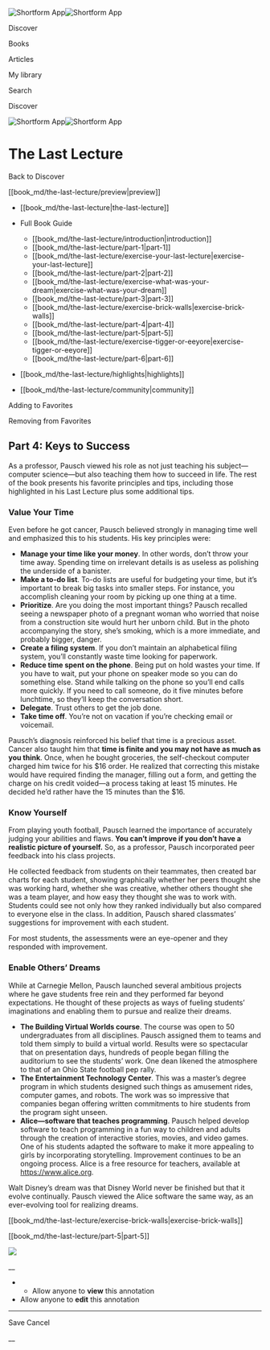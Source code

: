 ![Shortform App](/img/logo.36a2399e.svg)![Shortform App](/img/logo-dark.70c1b072.svg)

Discover

Books

Articles

My library

Search

Discover

![Shortform App](/img/logo.36a2399e.svg)![Shortform App](/img/logo-dark.70c1b072.svg)

# The Last Lecture

Back to Discover

[[book_md/the-last-lecture/preview|preview]]

  * [[book_md/the-last-lecture|the-last-lecture]]
  * Full Book Guide

    * [[book_md/the-last-lecture/introduction|introduction]]
    * [[book_md/the-last-lecture/part-1|part-1]]
    * [[book_md/the-last-lecture/exercise-your-last-lecture|exercise-your-last-lecture]]
    * [[book_md/the-last-lecture/part-2|part-2]]
    * [[book_md/the-last-lecture/exercise-what-was-your-dream|exercise-what-was-your-dream]]
    * [[book_md/the-last-lecture/part-3|part-3]]
    * [[book_md/the-last-lecture/exercise-brick-walls|exercise-brick-walls]]
    * [[book_md/the-last-lecture/part-4|part-4]]
    * [[book_md/the-last-lecture/part-5|part-5]]
    * [[book_md/the-last-lecture/exercise-tigger-or-eeyore|exercise-tigger-or-eeyore]]
    * [[book_md/the-last-lecture/part-6|part-6]]
  * [[book_md/the-last-lecture/highlights|highlights]]
  * [[book_md/the-last-lecture/community|community]]



Adding to Favorites 

Removing from Favorites 

## Part 4: Keys to Success

As a professor, Pausch viewed his role as not just teaching his subject—computer science—but also teaching them how to succeed in life. The rest of the book presents his favorite principles and tips, including those highlighted in his Last Lecture plus some additional tips.

### Value Your Time

Even before he got cancer, Pausch believed strongly in managing time well and emphasized this to his students. His key principles were:

  * **Manage your time like your money**. In other words, don’t throw your time away. Spending time on irrelevant details is as useless as polishing the underside of a banister.
  * **Make a to-do list**. To-do lists are useful for budgeting your time, but it’s important to break big tasks into smaller steps. For instance, you accomplish cleaning your room by picking up one thing at a time.
  * **Prioritize**. Are you doing the most important things? Pausch recalled seeing a newspaper photo of a pregnant woman who worried that noise from a construction site would hurt her unborn child. But in the photo accompanying the story, she’s smoking, which is a more immediate, and probably bigger, danger.
  * **Create a filing system**. If you don’t maintain an alphabetical filing system, you’ll constantly waste time looking for paperwork.
  * **Reduce time spent on the phone**. Being put on hold wastes your time. If you have to wait, put your phone on speaker mode so you can do something else. Stand while talking on the phone so you’ll end calls more quickly. If you need to call someone, do it five minutes before lunchtime, so they’ll keep the conversation short.
  * **Delegate**. Trust others to get the job done.
  * **Take time off**. You’re not on vacation if you’re checking email or voicemail.



Pausch’s diagnosis reinforced his belief that time is a precious asset. Cancer also taught him that **time is finite and you may not have as much as you think**. Once, when he bought groceries, the self-checkout computer charged him twice for his $16 order. He realized that correcting this mistake would have required finding the manager, filling out a form, and getting the charge on his credit voided—a process taking at least 15 minutes. He decided he’d rather have the 15 minutes than the $16.

### Know Yourself

From playing youth football, Pausch learned the importance of accurately judging your abilities and flaws. **You can’t improve if you don’t have a realistic picture of yourself.** So, as a professor, Pausch incorporated peer feedback into his class projects.

He collected feedback from students on their teammates, then created bar charts for each student, showing graphically whether her peers thought she was working hard, whether she was creative, whether others thought she was a team player, and how easy they thought she was to work with. Students could see not only how they ranked individually but also compared to everyone else in the class. In addition, Pausch shared classmates’ suggestions for improvement with each student.

For most students, the assessments were an eye-opener and they responded with improvement.

### Enable Others’ Dreams

While at Carnegie Mellon, Pausch launched several ambitious projects where he gave students free rein and they performed far beyond expectations. He thought of these projects as ways of fueling students’ imaginations and enabling them to pursue and realize their dreams.

  * **The Building Virtual Worlds course**. The course was open to 50 undergraduates from all disciplines. Pausch assigned them to teams and told them simply to build a virtual world. Results were so spectacular that on presentation days, hundreds of people began filling the auditorium to see the students’ work. One dean likened the atmosphere to that of an Ohio State football pep rally.
  * **The Entertainment Technology Center**. This was a master’s degree program in which students designed such things as amusement rides, computer games, and robots. The work was so impressive that companies began offering written commitments to hire students from the program sight unseen.
  * **Alice—software that teaches programming**. Pausch helped develop software to teach programming in a fun way to children and adults through the creation of interactive stories, movies, and video games. One of his students adapted the software to make it more appealing to girls by incorporating storytelling. Improvement continues to be an ongoing process. Alice is a free resource for teachers, available at https://www.alice.org.



Walt Disney’s dream was that Disney World never be finished but that it evolve continually. Pausch viewed the Alice software the same way, as an ever-evolving tool for realizing dreams.

[[book_md/the-last-lecture/exercise-brick-walls|exercise-brick-walls]]

[[book_md/the-last-lecture/part-5|part-5]]

![](https://bat.bing.com/action/0?ti=56018282&Ver=2&mid=348e7617-079a-482e-91cf-19d62e4b6e88&sid=1711133063fa11eebdec89a8b8ae3bbc&vid=171147a063fa11eea7440fcfeb230d96&vids=0&msclkid=N&pi=0&lg=en-US&sw=800&sh=600&sc=24&nwd=1&tl=Shortform%20%7C%20Book&p=https%3A%2F%2Fwww.shortform.com%2Fapp%2Fbook%2Fthe-last-lecture%2Fpart-4&r=&lt=339&evt=pageLoad&sv=1&rn=793900)

__

  *   * Allow anyone to **view** this annotation
  * Allow anyone to **edit** this annotation



* * *

Save Cancel

__



